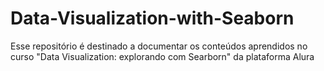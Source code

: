 # Data-Visualization-with-Seaborn
Esse repositório é destinado a documentar os conteúdos aprendidos no curso "Data Visualization: explorando com Searborn" da plataforma Alura

